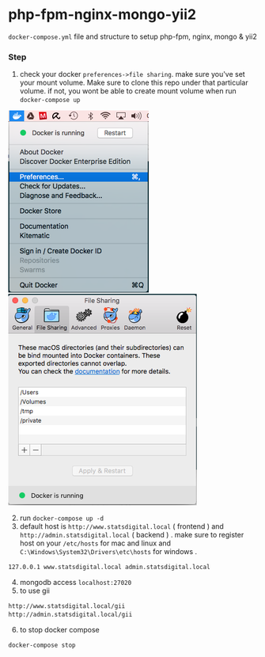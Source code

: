 # php-fpm-nginx-mongo-yii2
`docker-compose.yml` file and structure to setup php-fpm, nginx, mongo &amp; yii2 


### Step  
1. check your docker `preferences->file sharing`. make sure you've set your mount volume. Make sure to clone this repo under that particular volume. if not, you wont be able to create mount volume when run `docker-compose up`

![Docker Preferences](/readme/img/sc1.png?raw=true "Docker Preferences")
![Docker File Sharing](/readme/img/sc2.png?raw=true "Docker File Sharing")

2. run `docker-compose up -d`
3. default host is `http://www.statsdigital.local` ( frontend ) and `http://admin.statsdigital.local` ( backend ) . make sure to register host on your `/etc/hosts` for mac and linux and `C:\Windows\System32\Drivers\etc\hosts` for windows . 
```sh
127.0.0.1 www.statsdigital.local admin.statsdigital.local
```
4. mongodb access `localhost:27020`
5. to use gii
```sh
http://www.statsdigital.local/gii
http://admin.statsdigital.local/gii
```
6. to stop docker compose
```sh
docker-compose stop
```
